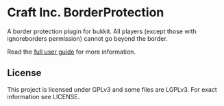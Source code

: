 # Craft Inc. BorderProtection

A border protection plugin for bukkit. All players (except those with ignoreborders permission) cannot go beyond the border.

Read the [full user guide](http://www.craftinc.de/border-protection/) for more information.

## License

This project is licensed under GPLv3 and some files are LGPLv3. For exact information see LICENSE.
